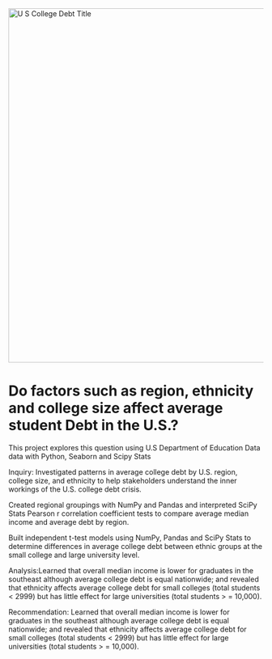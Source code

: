 <!DOCTYPE html>
<html lang="en">
<head>
    <meta charset="UTF-8">
    <meta http-equiv="X-UA-Compatible" content="IE=edge">
    <meta name="viewport" content="width=device-width, initial-scale=1.0">
</head>
<img width="701" alt="U S  College Debt Title" src="https://user-images.githubusercontent.com/94628744/210278896-11fcd3d5-2368-42cf-b5e4-e514e72e9502.png">
<body>
    <h1> Do factors such as region, ethnicity and college size affect average student Debt in the U.S.?  </h1>
        <p> This project explores this question using U.S Department of Education Data data with Python, Seaborn and Scipy Stats </p>
        <p> Inquiry: Investigated patterns in average college debt by U.S. region, college size, and ethnicity to help stakeholders understand the           inner workings of the U.S. college debt crisis.</p> 
        <p> Created regional groupings with NumPy and Pandas and interpreted SciPy Stats Pearson r correlation coefficient tests to compare average         median income and average debt by region.</p> 
        <p> Built independent t-test models using NumPy, Pandas and SciPy Stats to determine differences in average college debt between ethnic 
        groups at the small college and large university level.</p> 
        <p> Analysis:Learned that overall median income is lower for graduates in the southeast although average college debt is equal nationwide; 
        and revealed that ethnicity affects average college debt for small colleges (total students < 2999) but has little effect for large 
        universities (total students > = 10,000).</p>
        <p> Recommendation: Learned that overall median income is lower for graduates in the southeast although average college debt is equal 
        nationwide; and revealed that ethnicity affects average college debt for small colleges (total students < 2999) but has little effect for 
        large universities (total students > = 10,000).
</p>
        <p> 
</body>
</html> 
